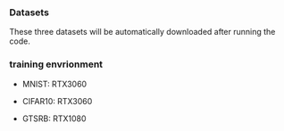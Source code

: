 ### Datasets 

These three datasets will be automatically downloaded after running the code.
### training envrionment

- MNIST: RTX3060

- CIFAR10: RTX3060

- GTSRB: RTX1080
